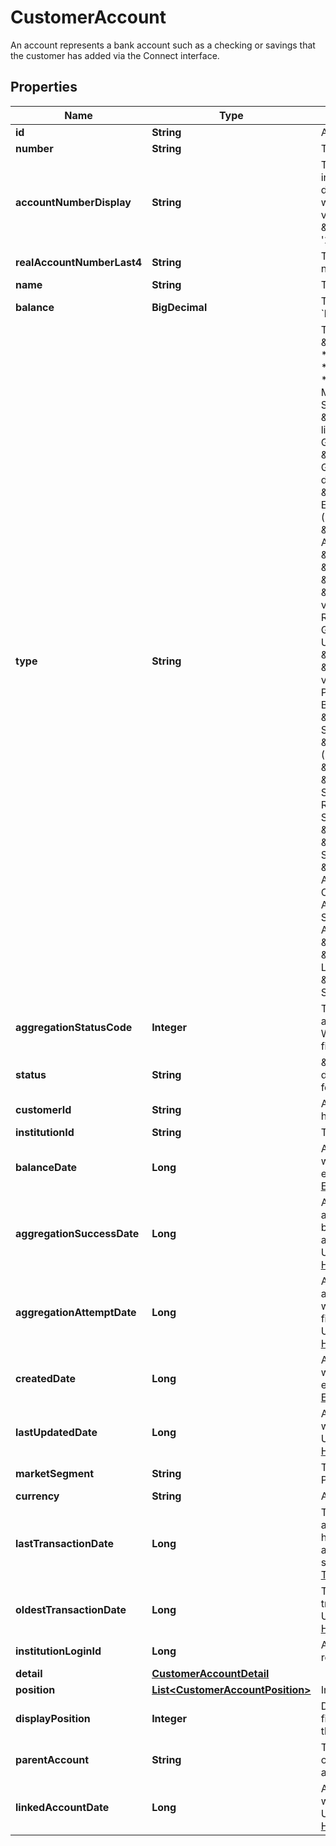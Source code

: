 

# CustomerAccount

An account represents a bank account such as a checking or savings that the customer has added via the Connect interface.

## Properties

| Name | Type | Description | Notes |
|------------ | ------------- | ------------- | -------------|
|**id** | **String** | An account ID |  |
|**number** | **String** | The account number from the institution |  |
|**accountNumberDisplay** | **String** | The account number from a financial institution in truncated format:    * Last four digits: \&quot;1234\&quot;    * Last four digits with suffix: \&quot;1234-9\&quot;    * Full value for string accounts: \&quot;john@gmail.com\&quot; example: &#39;1234-9&#39; |  |
|**realAccountNumberLast4** | **String** | The last 4 digits of the ACH account number |  [optional] |
|**name** | **String** | The account name from the institution |  |
|**balance** | **BigDecimal** | The cleared balance of the account as of &#x60;balanceDate&#x60; |  [optional] |
|**type** | **String** | The list of supported account types. * \&quot;checking\&quot;: Standard checking * \&quot;savings\&quot;: Standard savings * \&quot;cd\&quot;: Certificates of deposit * \&quot;moneyMarket\&quot;: Money Market * \&quot;creditCard\&quot;: Standard credit cards * \&quot;lineOfCredit\&quot;: Home equity, line of credit * \&quot;investment\&quot;: Generic investment (no details) * \&quot;investmentTaxDeferred\&quot;: Generic tax-advantaged investment (no details) * \&quot;employeeStockPurchasePlan\&quot;: ESPP, Employee Stock Ownership Plans (ESOP), Stock Purchase Plans * \&quot;ira\&quot;: Individual Retirement Account (not Rollover or Roth) * \&quot;401k\&quot;: 401K Plan * \&quot;roth\&quot;: Roth IRA, Roth 401K * \&quot;403b\&quot;: 403B Plan * \&quot;529plan\&quot;: 529 Plan (True value is 529) * \&quot;rollover\&quot;: Rollover IRA * \&quot;ugma\&quot;: Uniform Gifts to Minors Act * \&quot;utma\&quot;: Uniform Transfers to Minors Act * \&quot;keogh\&quot;: Keogh Plan * \&quot;457plan\&quot;: 457 Plan (True value is 457) * \&quot;401a\&quot;: 401A Plan * \&quot;brokerageAccount\&quot;: Brokerage Account * \&quot;educationSavings\&quot;: Education Savings Account that is not a 529 * \&quot;healthSavingsAccount\&quot;: HSA (Health Savings Accounts) * \&quot;pension\&quot;: Pension * \&quot;profitSharingPlan\&quot;: Profit Sharing Plan * \&quot;roth401k\&quot;: Roth 401K * \&quot;sepIRA\&quot;: Simplified Employee Pension IRA * \&quot;simpleIRA\&quot;: Simple IRA * \&quot;thriftSavingsPlan\&quot;: Thrift Savings Plan * \&quot;variableAnnuity\&quot;: Variable Annuity * \&quot;cryptocurrency\&quot;: Cryptocurrency Wallet, Cryptocurrency Account * \&quot;mortgage\&quot;: Standard Mortgages * \&quot;loan\&quot;: Auto loans, equity loans, other loans * \&quot;studentLoan\&quot;: Student Loan * \&quot;studentLoanGroup\&quot;: Student Loan Group * \&quot;studentLoanAccount\&quot;: Student Loan Account |  |
|**aggregationStatusCode** | **Integer** | The status of the most recent aggregation attempt (see [Aggregation Status Codes](https://developer.mastercard.com/open-banking-us/documentation/products/manage/account-aggregation/#aggregation-status-codes)). Won&#39;t be present until you have run your first aggregation for the account. |  [optional] |
|**status** | **String** | \&quot;pending\&quot; during account discovery, always \&quot;active\&quot; following   successful account activation |  |
|**customerId** | **String** | A customer ID. See Add Customer API for how to create a customer ID. |  |
|**institutionId** | **String** | The ID of a financial institution |  |
|**balanceDate** | **Long** | A timestamp showing when the balance was captured by the FI . A date in Unix epoch time (in seconds). See: [Handling Epoch Dates and Times](https://developer.mastercard.com/open-banking-us/documentation/codes-and-formats/). |  [optional] |
|**aggregationSuccessDate** | **Long** | A timestamp showing the last successful aggregation of the account. This will not be present until you have run your first aggregation for the account. A date in Unix epoch time (in seconds). See: [Handling Epoch Dates and Times](https://developer.mastercard.com/open-banking-us/documentation/codes-and-formats/). |  [optional] |
|**aggregationAttemptDate** | **Long** | A timestamp showing the last aggregation attempt, whether successful or not. This will not be present until you have run your first aggregation for the account. A date in Unix epoch time (in seconds). See: [Handling Epoch Dates and Times](https://developer.mastercard.com/open-banking-us/documentation/codes-and-formats/). |  [optional] |
|**createdDate** | **Long** | A timestamp showing when the account was added to the system. A date in Unix epoch time (in seconds). See: [Handling Epoch Dates and Times](https://developer.mastercard.com/open-banking-us/documentation/codes-and-formats/). |  |
|**lastUpdatedDate** | **Long** | A timestamp showing when the account was last modified to the system. A date in Unix epoch time (in seconds). See: [Handling Epoch Dates and Times](https://developer.mastercard.com/open-banking-us/documentation/codes-and-formats/). |  [optional] |
|**marketSegment** | **String** | The market segment of the account. Possible values: personal, business |  [optional] |
|**currency** | **String** | A currency code |  |
|**lastTransactionDate** | **Long** | The date of the latest transaction on the account. This will not be present until you have run your first aggregation for the account. A date in Unix epoch time (in seconds). See: [Handling Epoch Dates and Times](https://developer.mastercard.com/open-banking-us/documentation/codes-and-formats/). |  [optional] |
|**oldestTransactionDate** | **Long** | The date of the oldest transaction in the transactions for the account. A date in Unix epoch time (in seconds). See: [Handling Epoch Dates and Times](https://developer.mastercard.com/open-banking-us/documentation/codes-and-formats/). |  [optional] |
|**institutionLoginId** | **Long** | An institution login ID (from the account record), represented as a number |  |
|**detail** | [**CustomerAccountDetail**](CustomerAccountDetail.md) |  |  [optional] |
|**position** | [**List&lt;CustomerAccountPosition&gt;**](CustomerAccountPosition.md) | Investment holdings |  [optional] |
|**displayPosition** | **Integer** | Display position of the account at the financial institution, \&quot;1\&quot;     being the top listed account |  [optional] |
|**parentAccount** | **String** | The assigned account ID for the account one level higher in the student loan account hierarchy |  [optional] |
|**linkedAccountDate** | **Long** | A timestamp showing when the account was last linked to the system. A date in Unix epoch time (in seconds). See: [Handling Epoch Dates and Times](https://developer.mastercard.com/open-banking-us/documentation/codes-and-formats/). |  [optional] |



